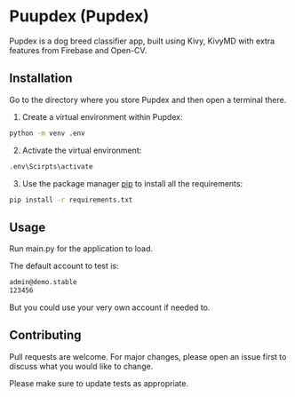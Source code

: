 # Puupdex (Pupdex)

Pupdex is a dog breed classifier app, built using Kivy, KivyMD with extra features from Firebase and Open-CV.

## Installation

Go to the directory where you store Pupdex and then open a terminal there.

1. Create a virtual environment within Pupdex:

```bash
python -m venv .env
```

2. Activate the virtual environment:

```bash
.env\Scirpts\activate
```

3. Use the package manager [pip](https://pip.pypa.io/en/stable/) to install all the requirements:

```bash
pip install -r requirements.txt
```

## Usage

Run main.py for the application to load.

The default account to test is:

```bash
admin@demo.stable
123456
```

But you could use your very own account if needed to. 

## Contributing

Pull requests are welcome. For major changes, please open an issue first
to discuss what you would like to change.

Please make sure to update tests as appropriate.
